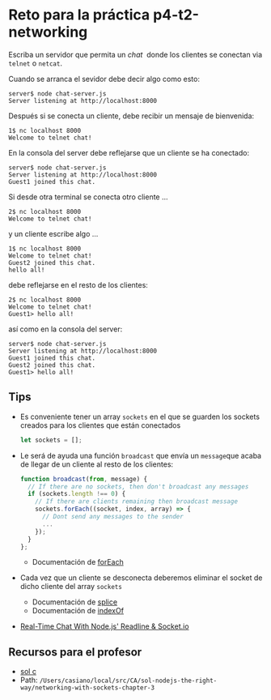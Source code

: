 # Reto para la práctica p4-t2-networking

Escriba un servidor que permita un *chat*&nbsp; donde los clientes se conectan
via `telnet` o `netcat`.

Cuando se arranca el sevidor debe decir algo como esto:

```
server$ node chat-server.js 
Server listening at http://localhost:8000
```

Después si se conecta un cliente, debe recibir un mensaje de bienvenida:

```
1$ nc localhost 8000
Welcome to telnet chat!
```

En la consola del server debe reflejarse que un cliente se ha conectado:

```
server$ node chat-server.js 
Server listening at http://localhost:8000
Guest1 joined this chat.
```

Si desde otra terminal se conecta otro cliente ...

```
2$ nc localhost 8000
Welcome to telnet chat!
```

y un cliente escribe algo ...

```
1$ nc localhost 8000
Welcome to telnet chat!
Guest2 joined this chat.
hello all!
```

debe reflejarse en el resto de los clientes:

```
2$ nc localhost 8000
Welcome to telnet chat!
Guest1> hello all!
```

así como en la consola del server:

```
server$ node chat-server.js 
Server listening at http://localhost:8000
Guest1 joined this chat.
Guest2 joined this chat.
Guest1> hello all!
```

## Tips

* Es conveniente tener un array `sockets` en el que se guarden los sockets 
creados para los clientes que están conectados

  ```js
  let sockets = [];
  ```

* Le será de ayuda una función `broadcast` que envía un `message`que acaba 
de llegar de un cliente al resto de los clientes:

  ```js
  function broadcast(from, message) {
    // If there are no sockets, then don't broadcast any messages
    if (sockets.length !== 0) {
      // If there are clients remaining then broadcast message
      sockets.forEach((socket, index, array) => {
        // Dont send any messages to the sender
        ...
      });
    }
  };
  ```

  * Documentación de [forEach](https://developer.mozilla.org/es/docs/Web/JavaScript/Referencia/Objetos_globales/Array/forEach)

* Cada vez que un cliente se desconecta deberemos eliminar el socket de dicho cliente
del array `sockets`
  * Documentación de [splice](https://developer.mozilla.org/es/docs/Web/JavaScript/Referencia/Objetos_globales/Array/splice)
  * Documentación de [indexOf](https://developer.mozilla.org/es/docs/Web/JavaScript/Referencia/Objetos_globales/Array/indexOf)
* [Real-Time Chat With Node.js' Readline & Socket.io](https://code.tutsplus.com/tutorials/real-time-chat-with-nodejs-readline-socketio--cms-20953)

## Recursos para el profesor

* [sol c](https://github.com/ULL-MII-CA-1819/nodejs-the-right-way/blob/master/networking-with-sockets-chapter-3/chat-server.js)
* Path: `/Users/casiano/local/src/CA/sol-nodejs-the-right-way/networking-with-sockets-chapter-3`
